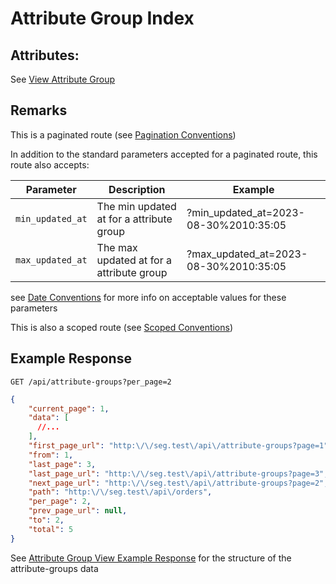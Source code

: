 # Attribute Group Index

## Attributes:

See [View Attribute Group](VIEW.md)

## Remarks

This is a paginated route (see [Pagination Conventions](../../CONVENTIONS.md#pagination-conventions))

In addition to the standard parameters accepted for a paginated route, this route also accepts:

| Parameter        | Description                              | Example                                 |
|------------------|------------------------------------------|-----------------------------------------|
| `min_updated_at` | The min updated at for a attribute group | ?min_updated_at=2023-08-30%2010:35:05   |
| `max_updated_at` | The max updated at for a attribute group | ?max_updated_at=2023-08-30%2010:35:05   |

see [Date Conventions](../../CONVENTIONS.md#date-conventions) for more info on acceptable values for these parameters

This is also a scoped route (see [Scoped Conventions](../../CONVENTIONS.md#scoped-conventions))

## Example Response

```http request
GET /api/attribute-groups?per_page=2
```

```json lines
{
    "current_page": 1,
    "data": [
      //...
    ],
    "first_page_url": "http:\/\/seg.test\/api\/attribute-groups?page=1",
    "from": 1,
    "last_page": 3,
    "last_page_url": "http:\/\/seg.test\/api\/attribute-groups?page=3",
    "next_page_url": "http:\/\/seg.test\/api\/attribute-groups?page=2",
    "path": "http:\/\/seg.test\/api\/orders",
    "per_page": 2,
    "prev_page_url": null,
    "to": 2,
    "total": 5
}
```

See [Attribute Group View Example Response](./VIEW.md#example-response) for the structure of the attribute-groups data


